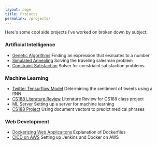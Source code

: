 ```yaml
---
layout: page
title: Projects
permalink: /projects/
---
```


Here's some cool side projects I've worked on broken down by subject.

### Artificial Intelligence 
+ [Genetic Algorithms](\Genetic-Algorithm) Finding an expression that evaluates to a number
+ [Simulated Annealing](\Simulated-Annealing) Solving the traveling salesman problem
+ [Constraint Satisfaction](\Constraint-Satisfaction-Solver) Solver for constriaint satisfaction problems.

### Machine Learning
* [Twitter Tensorflow Model](\Twitter-Tensorflow-Model) Determining the sentiment of tweets using a RNN
* [CS188 Literature Review](\CS188-Literature-Review) Literature Review for CS188 class project
* [ML Server](\ML-Server) Setting up a server for machine learning
* [CS188 Project](\CS188-Project) Using document vectors to predict medical phrases

### Web Development
* [Dockerizing Web Applicaitons](\Dockerizing-Web-Applications) Explanation of Dockerfiles
* [CICD on AWS](\CICD-on-AWS) Setting up Jenkins and Docker on AWS
